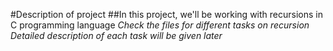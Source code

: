 #Description of project
##In this project, we'll be working with recursions in C programming language
*Check the files for different tasks on recursion*
*Detailed description of each task will be given later*
